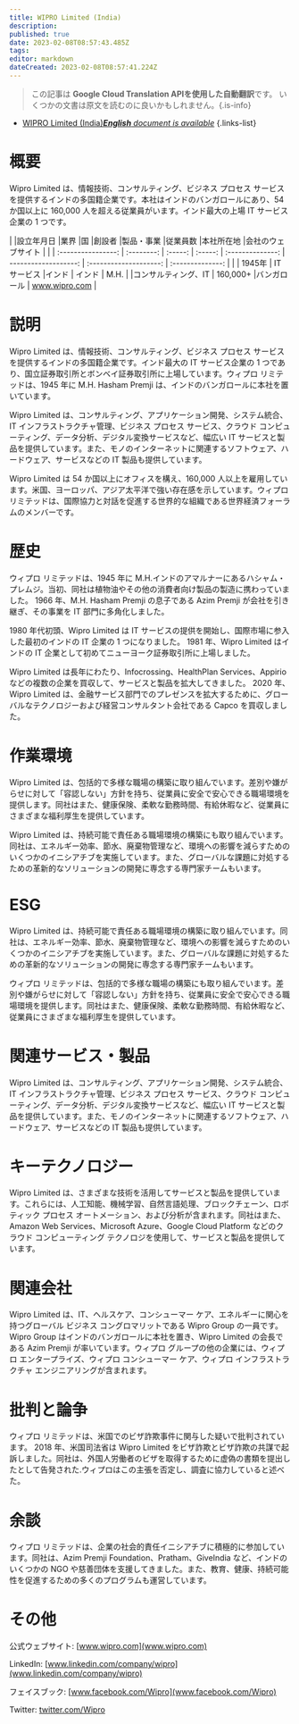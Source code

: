 ```yaml
---
title: WIPRO Limited (India)
description: 
published: true
date: 2023-02-08T08:57:43.485Z
tags: 
editor: markdown
dateCreated: 2023-02-08T08:57:41.224Z
---
```


> この記事は **Google Cloud Translation APIを使用した自動翻訳**です。
いくつかの文書は原文を読むのに良いかもしれません。{.is-info}



- [WIPRO Limited (India)***English** document is available*](/en/Knowledge-base/Dictionary/Company/wipro-limited-india)
{.links-list}


# 概要

Wipro Limited は、情報技術、コンサルティング、ビジネス プロセス サービスを提供するインドの多国籍企業です。本社はインドのバンガロールにあり、54 か国以上に 160,000 人を超える従業員がいます。インド最大の上場 IT サービス企業の 1 つです。

| |設立年月日 |業界 |国 |創設者 |製品・事業 |従業員数 |本社所在地 |会社のウェブサイト |
| | :----------------: | :--------: | :-----: | :-----: | :--------------: | -------------------: | :--------------------: | :--------------: |
| | 1945年 | IT サービス |インド | インド | M.H. | |コンサルティング、IT | 160,000+ |バンガロール | www.wipro.com |


# 説明

Wipro Limited は、情報技術、コンサルティング、ビジネス プロセス サービスを提供するインドの多国籍企業です。インド最大の IT サービス企業の 1 つであり、国立証券取引所とボンベイ証券取引所に上場しています。ウィプロ リミテッドは、1945 年に M.H. Hasham Premji は、インドのバンガロールに本社を置いています。

Wipro Limited は、コンサルティング、アプリケーション開発、システム統合、IT インフラストラクチャ管理、ビジネス プロセス サービス、クラウド コンピューティング、データ分析、デジタル変換サービスなど、幅広い IT サービスと製品を提供しています。また、モノのインターネットに関連するソフトウェア、ハードウェア、サービスなどの IT 製品も提供しています。

Wipro Limited は 54 か国以上にオフィスを構え、160,000 人以上を雇用しています。米国、ヨーロッパ、アジア太平洋で強い存在感を示しています。ウィプロ リミテッドは、国際協力と対話を促進する世界的な組織である世界経済フォーラムのメンバーです。

# 歴史

ウィプロ リミテッドは、1945 年に M.H.インドのアマルナーにあるハシャム・プレムジ。当初、同社は植物油やその他の消費者向け製品の製造に携わっていました。 1966 年、M.H. Hasham Premji の息子である Azim Premji が会社を引き継ぎ、その事業を IT 部門に多角化しました。

1980 年代初頭、Wipro Limited は IT サービスの提供を開始し、国際市場に参入した最初のインドの IT 企業の 1 つになりました。 1981 年、Wipro Limited はインドの IT 企業として初めてニューヨーク証券取引所に上場しました。

Wipro Limited は長年にわたり、Infocrossing、HealthPlan Services、Appirio などの複数の企業を買収して、サービスと製品を拡大してきました。 2020 年、Wipro Limited は、金融サービス部門でのプレゼンスを拡大するために、グローバルなテクノロジーおよび経営コンサルタント会社である Capco を買収しました。

# 作業環境

Wipro Limited は、包括的で多様な職場の構築に取り組んでいます。差別や嫌がらせに対して「容認しない」方針を持ち、従業員に安全で安心できる職場環境を提供します。同社はまた、健康保険、柔軟な勤務時間、有給休暇など、従業員にさまざまな福利厚生を提供しています。

Wipro Limited は、持続可能で責任ある職場環境の構築にも取り組んでいます。同社は、エネルギー効率、節水、廃棄物管理など、環境への影響を減らすためのいくつかのイニシアチブを実施しています。また、グローバルな課題に対処するための革新的なソリューションの開発に専念する専門家チームもいます。

# ESG

Wipro Limited は、持続可能で責任ある職場環境の構築に取り組んでいます。同社は、エネルギー効率、節水、廃棄物管理など、環境への影響を減らすためのいくつかのイニシアチブを実施しています。また、グローバルな課題に対処するための革新的なソリューションの開発に専念する専門家チームもいます。

ウィプロ リミテッドは、包括的で多様な職場の構築にも取り組んでいます。差別や嫌がらせに対して「容認しない」方針を持ち、従業員に安全で安心できる職場環境を提供します。同社はまた、健康保険、柔軟な勤務時間、有給休暇など、従業員にさまざまな福利厚生を提供しています。

# 関連サービス・製品

Wipro Limited は、コンサルティング、アプリケーション開発、システム統合、IT インフラストラクチャ管理、ビジネス プロセス サービス、クラウド コンピューティング、データ分析、デジタル変換サービスなど、幅広い IT サービスと製品を提供しています。また、モノのインターネットに関連するソフトウェア、ハードウェア、サービスなどの IT 製品も提供しています。

# キーテクノロジー

Wipro Limited は、さまざまな技術を活用してサービスと製品を提供しています。これらには、人工知能、機械学習、自然言語処理、ブロックチェーン、ロボティック プロセス オートメーション、および分析が含まれます。同社はまた、Amazon Web Services、Microsoft Azure、Google Cloud Platform などのクラウド コンピューティング テクノロジを使用して、サービスと製品を提供しています。

# 関連会社

Wipro Limited は、IT、ヘルスケア、コンシューマー ケア、エネルギーに関心を持つグローバル ビジネス コングロマリットである Wipro Group の一員です。 Wipro Group はインドのバンガロールに本社を置き、Wipro Limited の会長である Azim Premji が率いています。ウィプロ グループの他の企業には、ウィプロ エンタープライズ、ウィプロ コンシューマー ケア、ウィプロ インフラストラクチャ エンジニアリングが含まれます。

# 批判と論争

ウィプロ リミテッドは、米国でのビザ詐欺事件に関与した疑いで批判されています。 2018 年、米国司法省は Wipro Limited をビザ詐欺とビザ詐欺の共謀で起訴しました。同社は、外国人労働者のビザを取得するために虚偽の書類を提出したとして告発された.ウィプロはこの主張を否定し、調査に協力していると述べた。

# 余談

ウィプロ リミテッドは、企業の社会的責任イニシアチブに積極的に参加しています。同社は、Azim Premji Foundation、Pratham、GiveIndia など、インドのいくつかの NGO や慈善団体を支援してきました。また、教育、健康、持続可能性を促進するための多くのプログラムも運営しています。

# その他

公式ウェブサイト: [www.wipro.com](www.wipro.com)

LinkedIn: [www.linkedin.com/company/wipro](www.linkedin.com/company/wipro)

フェイスブック: [www.facebook.com/Wipro](www.facebook.com/Wipro)

Twitter: [twitter.com/Wipro](twitter.com/Wipro)